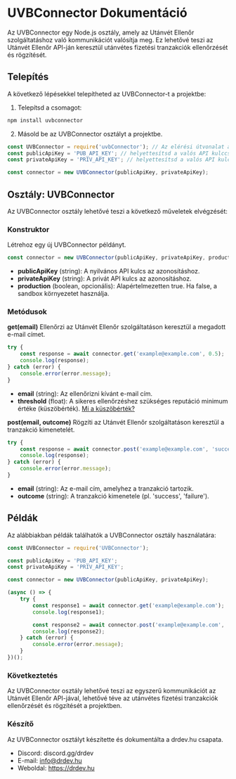 # UVBConnector Dokumentáció
Az UVBConnector egy Node.js osztály, amely az Utánvét Ellenőr szolgáltatáshoz való kommunikációt valósítja meg. Ez lehetővé teszi az Utánvét Ellenőr API-ján keresztül utánvétes fizetési tranzakciók ellenőrzését és rögzítését.

## Telepítés
A következő lépésekkel telepítheted az UVBConnector-t a projektbe:

1. Telepítsd a csomagot:
```bash
npm install uvbconnector
```

2. Másold be az UVBConnector osztályt a projektbe.
```javascript
const UVBConnector = require('uvbConnector'); // Az elérési útvonalat állítsd be a fájl helyére megfelelően
const publicApiKey = 'PUB_API_KEY'; // helyettesítsd a valós API kulccsal
const privateApiKey = 'PRIV_API_KEY'; // helyettesítsd a valós API kulccsal

const connector = new UVBConnector(publicApiKey, privateApiKey);
```
## Osztály: UVBConnector
Az UVBConnector osztály lehetővé teszi a következő műveletek elvégzését:

### Konstruktor
Létrehoz egy új UVBConnector példányt.

```javascript
const connector = new UVBConnector(publicApiKey, privateApiKey, production);
```
* **publicApiKey** (string): A nyilvános API kulcs az azonosításhoz.
* **privateApiKey** (string): A privát API kulcs az azonosításhoz.
* **production** (boolean, opcionális): Alapértelmezetten true. Ha false, a sandbox környezetet használja.

### Metódusok

**get(email)**
Ellenőrzi az Utánvét Ellenőr szolgáltatáson keresztül a megadott e-mail címet.

```javascript
try {
    const response = await connector.get('example@example.com', 0.5);
    console.log(response);
} catch (error) {
    console.error(error.message);
}
```
* **email** (string): Az ellenőrizni kívánt e-mail cím.
* **threshold** (float): A sikeres ellenőrzéshez szükséges reputáció minimum értéke (küszöbérték). [Mi a küszöbérték?](https://utanvet-ellenor.hu/knowledge-base/alapok/mi-a-kuszobertek-hogyan-mukodik)

**post(email, outcome)**
Rögzíti az Utánvét Ellenőr szolgáltatáson keresztül a tranzakció kimenetelét.

```javascript
try {
    const response = await connector.post('example@example.com', 'success');
    console.log(response);
} catch (error) {
    console.error(error.message);
}
```
* **email** (string): Az e-mail cím, amelyhez a tranzakció tartozik.
* **outcome** (string): A tranzakció kimenetele (pl. 'success', 'failure').

## Példák
Az alábbiakban példák találhatók a UVBConnector osztály használatára:

```javascript
const UVBConnector = require('UVBConnector');

const publicApiKey = 'PUB_API_KEY';
const privateApiKey = 'PRIV_API_KEY';

const connector = new UVBConnector(publicApiKey, privateApiKey);

(async () => {
    try {
        const response1 = await connector.get('example@example.com');
        console.log(response1);

        const response2 = await connector.post('example@example.com', 'success');
        console.log(response2);
    } catch (error) {
        console.error(error.message);
    }
})();
```
### Következtetés
Az UVBConnector osztály lehetővé teszi az egyszerű kommunikációt az Utánvét Ellenőr API-jával, lehetővé téve az utánvétes fizetési tranzakciók ellenőrzését és rögzítését a projektben.

### Készítő
Az UVBConnector osztályt készítette és dokumentálta a drdev.hu csapata.

* Discord: discord.gg/drdev
* E-mail: info@drdev.hu
* Weboldal: https://drdev.hu